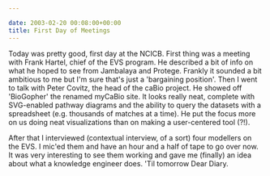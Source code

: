 ```yaml
---

date: 2003-02-20 00:08:00+00:00
title: First Day of Meetings
---
```


Today was pretty good, first day at the NCICB. First thing was a meeting with Frank Hartel, chief of the EVS program. He described a bit of info on what he hoped to see from Jambalaya and Protege. Frankly it sounded a bit ambitious to me but I'm sure that's just a 'bargaining position'. Then I went to talk with Peter Covitz, the head of the caBio project. He showed off 'BioGopher' the renamed myCaBio site. It looks really neat, complete with SVG-enabled pathway diagrams and the ability to query the datasets with a spreadsheet (e.g. thousands of matches at a time). He put the focus more on us doing neat visualizations than on making a user-centered tool (?!).

After that I interviewed (contextual interview, of a sort) four modellers on the EVS. I mic'ed them and have an hour and a half of tape to go over now. It was very interesting to see them working and gave me (finally) an idea about what a knowledge engineer does. 'Til tomorrow Dear Diary.
